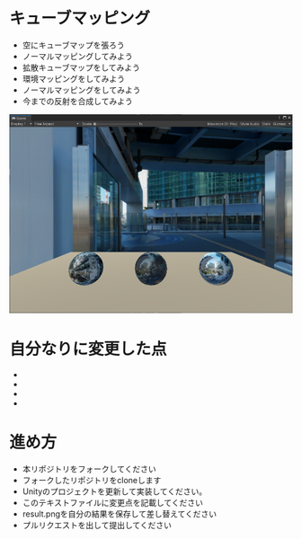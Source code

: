 # キューブマッピング

* 空にキューブマップを張ろう
* ノーマルマッピングしてみよう
* 拡散キューブマップをしてみよう
* 環境マッピングをしてみよう
* ノーマルマッピングをしてみよう
* 今までの反射を合成してみよう

![結果画像](result.png)

# 自分なりに変更した点

-
-
-
-

# 進め方

- 本リポジトリをフォークしてください
- フォークしたリポジトリをcloneします
- Unityのプロジェクトを更新して実装してください。
- このテキストファイルに変更点を記載してください
- result.pngを自分の結果を保存して差し替えてください
- プルリクエストを出して提出してください

